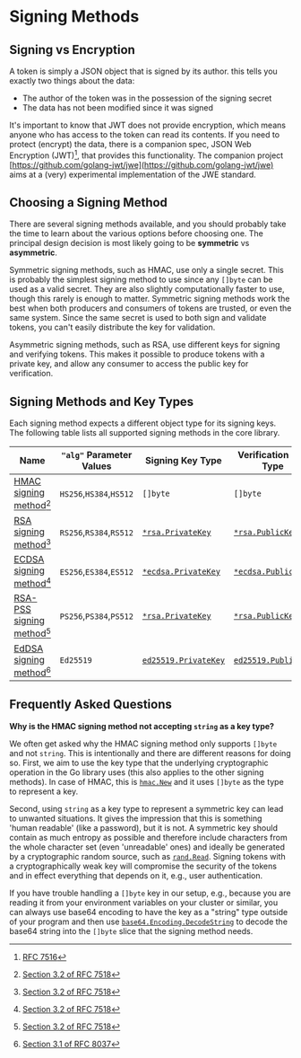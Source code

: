 # Signing Methods

## Signing vs Encryption

A token is simply a JSON object that is signed by its author. this tells you exactly two things about the data:

* The author of the token was in the possession of the signing secret
* The data has not been modified since it was signed

It's important to know that JWT does not provide encryption, which means anyone who has access to the token can read its contents. If you need to protect (encrypt) the data, there is a companion spec, JSON Web Encryption (JWT)[^jwe], that provides this functionality. The companion project [https://github.com/golang-jwt/jwe](https://github.com/golang-jwt/jwe) aims at a (very) experimental implementation of the JWE standard.

## Choosing a Signing Method

There are several signing methods available, and you should probably take the time to learn about the various options before choosing one.  The principal design decision is most likely going to be **symmetric** vs **asymmetric**.

Symmetric signing methods, such as HMAC, use only a single secret. This is probably the simplest signing method to use since any `[]byte` can be used as a valid secret. They are also slightly computationally faster to use, though this rarely is enough to matter. Symmetric signing methods work the best when both producers and consumers of tokens are trusted, or even the same system. Since the same secret is used to both sign and validate tokens, you can't easily distribute the key for validation.

Asymmetric signing methods, such as RSA, use different keys for signing and verifying tokens. This makes it possible to produce tokens with a private key, and allow any consumer to access the public key for verification.

## Signing Methods and Key Types

Each signing method expects a different object type for its signing keys. The following table lists all supported signing methods in the core library.

| Name                                                                                                   | `"alg"` Parameter Values | Signing Key  Type                                                    | Verification Key Type                                              |
| ------------------------------------------------------------------------------------------------------ | ------------------------ | -------------------------------------------------------------------- | ------------------------------------------------------------------ |
| [HMAC signing method](https://pkg.go.dev/github.com/golang-jwt/jwt/v5#SigningMethodHMAC)[^hmac]        | `HS256`,`HS384`,`HS512`  | `[]byte`                                                             | `[]byte`                                                           |
| [RSA signing method](https://pkg.go.dev/github.com/golang-jwt/jwt/v5#SigningMethodRSA)[^rsa]           | `RS256`,`RS384`,`RS512`  | [`*rsa.PrivateKey`](https://pkg.go.dev/crypto/rsa#PrivateKey)        | [`*rsa.PublicKey`](https://pkg.go.dev/crypto/rsa#PublicKey)        |
| [ECDSA signing method](https://pkg.go.dev/github.com/golang-jwt/jwt/v5#SigningMethodECDSA)[^ecdsa]     | `ES256`,`ES384`,`ES512`  | [`*ecdsa.PrivateKey`](https://pkg.go.dev/crypto/ecdsa#PrivateKey)    | [`*ecdsa.PublicKey`](https://pkg.go.dev/crypto/ecdsa#PublicKey)    |
| [RSA-PSS signing method](https://pkg.go.dev/github.com/golang-jwt/jwt/v5#SigningMethodRSAPSS)[^rsapss] | `PS256`,`PS384`,`PS512`  | [`*rsa.PrivateKey`](https://pkg.go.dev/crypto/rsa#PrivateKey)        | [`*rsa.PublicKey`](https://pkg.go.dev/crypto/rsa#PublicKey)        |
| [EdDSA signing method](https://pkg.go.dev/github.com/golang-jwt/jwt/v5#SigningMethodEd25519)[^eddsa]   | `Ed25519`                | [`ed25519.PrivateKey`](https://pkg.go.dev/crypto/ed25519#PrivateKey) | [`ed25519.PublicKey`](https://pkg.go.dev/crypto/ed25519#PublicKey) |

[^jwe]: [RFC 7516](https://datatracker.ietf.org/doc/html/rfc7516)
[^hmac]: [Section 3.2 of RFC 7518](https://datatracker.ietf.org/doc/html/rfc7518#section-3.2)
[^rsa]: [Section 3.2 of RFC 7518](https://datatracker.ietf.org/doc/html/rfc7518#section-3.3)
[^ecdsa]: [Section 3.2 of RFC 7518](https://datatracker.ietf.org/doc/html/rfc7518#section-3.4)
[^rsapss]: [Section 3.2 of RFC 7518](https://datatracker.ietf.org/doc/html/rfc7518#section-3.5)
[^eddsa]: [Section 3.1 of RFC 8037](https://datatracker.ietf.org/doc/html/rfc8037#section-3.1)

## Frequently Asked Questions

**Why is the HMAC signing method not accepting `string` as a key type?**

We often get asked why the HMAC signing method only supports `[]byte` and not `string`. This is intentionally and there are different reasons for doing so. First, we aim to use the key type that the underlying cryptographic operation in the Go library uses (this also applies to the other signing methods). In case of HMAC, this is [`hmac.New`](https://pkg.go.dev/crypto/hmac#New) and it uses `[]byte` as the type to represent a key.

Second, using `string` as a key type to represent a symmetric key can lead to unwanted situations. It gives the impression that this is something 'human readable' (like a password), but it is not. A symmetric key should contain as much entropy as possible and therefore include characters from the whole character set (even 'unreadable' ones) and ideally be generated by a cryptographic random source, such as [`rand.Read`](https://pkg.go.dev/crypto/rand#Read). Signing tokens with a cryptographically weak key will compromise the security of the tokens and in effect everything that depends on it, e.g., user authentication.

If you have trouble handling a `[]byte` key in our setup, e.g., because you are reading it from your environment variables on your cluster or similar, you can always use base64 encoding to have the key as a "string" type outside of your program and then use [`base64.Encoding.DecodeString`](https://pkg.go.dev/encoding/base64#Encoding.DecodeString) to decode the base64 string into the `[]byte` slice that the signing method needs.